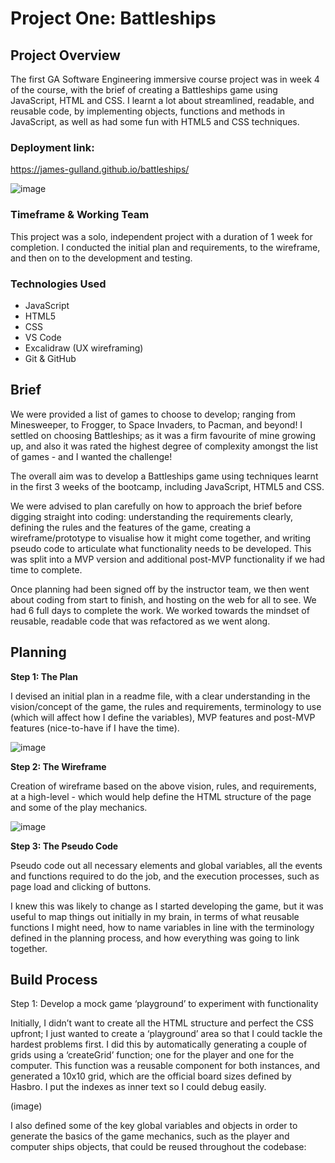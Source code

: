 <h1>Project One: Battleships</h1>
<h2>Project Overview</h2>

The first GA Software Engineering immersive course project was in week 4 of the course, with the brief of creating a Battleships game using JavaScript, HTML and CSS.  I learnt a lot about streamlined, readable, and reusable code, by implementing objects, functions and methods in JavaScript, as well as had some fun with HTML5 and CSS techniques. 

<h3>Deployment link:</h3>

https://james-gulland.github.io/battleships/ 

![image](https://res.cloudinary.com/drrscrxod/image/upload/v1683626033/battleships-2_tqachn.png)

<h3>Timeframe & Working Team</h3>

This project was a solo, independent project with a duration of 1 week for completion.  I conducted the initial plan and requirements, to the wireframe, and then on to the development and testing.

<h3>Technologies Used</h3>

- JavaScript
- HTML5
- CSS
- VS Code
- Excalidraw (UX wireframing)
- Git & GitHub

<h2>Brief</h2>

We were provided a list of games to choose to develop; ranging from Minesweeper, to Frogger, to Space Invaders, to Pacman, and beyond!  I settled on choosing Battleships; as it was a firm favourite of mine growing up, and also it was rated the highest degree of complexity amongst the list of games - and I wanted the challenge!  

The overall aim was to develop a Battleships game using techniques learnt in the first 3 weeks of the bootcamp, including JavaScript, HTML5 and CSS.

We were advised to plan carefully on how to approach the brief before digging straight into coding: understanding the requirements clearly, defining the rules and the features of the game, creating a wireframe/prototype to visualise how it might come together, and writing pseudo code to articulate what functionality needs to be developed.  This was split into a MVP version and additional post-MVP functionality if we had time to complete.

Once planning had been signed off by the instructor team, we then went about coding from start to finish, and hosting on the web for all to see.  We had 6 full days to complete the work.  We worked towards the mindset of reusable, readable code that was refactored as we went along.

<h2>Planning</h2>

<b>Step 1: The Plan</b>

I devised an initial plan in a readme file, with a clear understanding in the vision/concept of the game, the rules and requirements, terminology to use (which will affect how I define the variables), MVP features and post-MVP features (nice-to-have if I have the time).

![image](https://res.cloudinary.com/drrscrxod/image/upload/v1683626588/battleships-brief_yqp9m7.png)

<b>Step 2: The Wireframe</b>

Creation of wireframe based on the above vision, rules, and requirements, at a high-level - which would help define the HTML structure of the page and some of the play mechanics.

![image](https://res.cloudinary.com/drrscrxod/image/upload/v1683626588/battleships-wireframe_ewjgq2.png)

<b>Step 3: The Pseudo Code</b>

Pseudo code out all necessary elements and global variables, all the events and functions required to do the job, and the execution processes, such as page load and clicking of buttons.  

I knew this was likely to change as I started developing the game, but it was useful to map things out initially in my brain, in terms of what reusable functions I might need, how to name variables in line with the terminology defined in the planning process, and how everything was going to link together.

<h2>Build Process</h2>

Step 1: Develop a mock game ‘playground’ to experiment with functionality

Initially, I didn’t want to create all the HTML structure and perfect the CSS upfront; I just wanted to create a ‘playground’ area so that I could tackle the hardest problems first.  I did this by automatically generating a couple of grids using a ‘createGrid’ function; one for the player and one for the computer.  This function was a reusable component for both instances, and generated a 10x10 grid, which are the official board sizes defined by Hasbro.  I put the indexes as inner text so I could debug easily.

(image)

I also defined some of the key global variables and objects in order to generate the basics of the game mechanics, such as the player and computer ships objects, that could be reused throughout the codebase:




